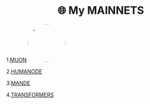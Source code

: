<h1 align="center">🌐 My MAINNETS </h1>

1.[MUON](https://app.muon.net/dashboard/) <img src="https://github.com/user-attachments/assets/369afa20-60a0-4340-b9ff-43778f8370b7" style="width: 100px; height: 100px; border-radius: 50%;">

2.[HUMANODE](https://telemetry.humanode.io/#list/0xc56fa32442b2dad76f214b3ae07998e4ca09736e4813724bfb0717caae2c8bee)

3.[MANDE](https://portal.dymension.xyz/rollapp/mande_18071918-1/staking)

4.[TRANSFORMERS](https://explorer.tfsc.io/#/pc/ValidatorDetail?address=0x04E11563D0Fd748d3b2e4913A5911b542a785c68)
